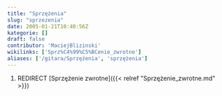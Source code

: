 ```yaml
---
title: "Sprzężenia"
slug: "sprzezenia"
date: 2005-01-21T10:40:56Z
kategorie: []
draft: false
contributor: 'MaciejBlizinski'
wikilinks: ['Sprz%C4%99%C5%BCenie_zwrotne']
aliases: ['/gitara/Sprzężenia', 'sprzężenia']
---
```

1.  REDIRECT [Sprzężenie zwrotne]({{< relref "Sprzężenie_zwrotne.md" >}})

